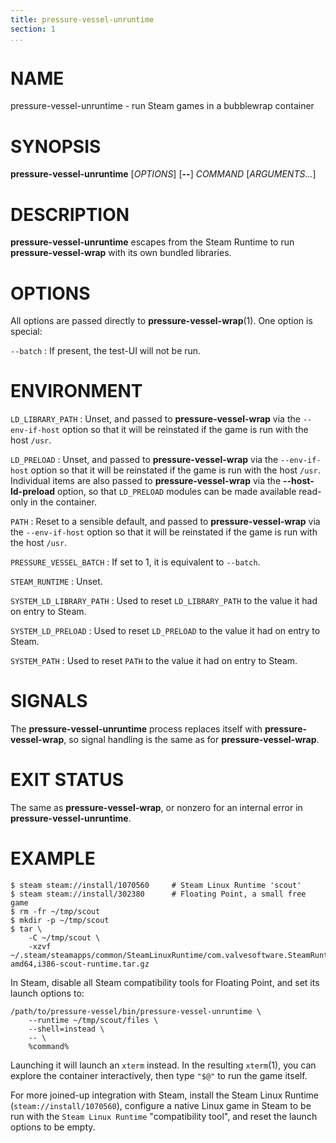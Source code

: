 ```yaml
---
title: pressure-vessel-unruntime
section: 1
...
```


<!-- This document:
Copyright © 2020 Collabora Ltd.
SPDX-License-Identifier: MIT
-->

# NAME

pressure-vessel-unruntime - run Steam games in a bubblewrap container

# SYNOPSIS

**pressure-vessel-unruntime**
[*OPTIONS*]
[**--**]
*COMMAND* [*ARGUMENTS...*]

# DESCRIPTION

**pressure-vessel-unruntime** escapes from the Steam Runtime to run
**pressure-vessel-wrap** with its own bundled libraries.

# OPTIONS

All options are passed directly to **pressure-vessel-wrap**(1).
One option is special:

`--batch`
:   If present, the test-UI will not be run.

# ENVIRONMENT

`LD_LIBRARY_PATH`
:   Unset, and passed to **pressure-vessel-wrap** via the
    `--env-if-host` option so that it will be reinstated if the game
    is run with the host `/usr`.

`LD_PRELOAD`
:   Unset, and passed to **pressure-vessel-wrap** via the
    `--env-if-host` option so that it will be reinstated if the game
    is run with the host `/usr`. Individual items are also passed to
    **pressure-vessel-wrap** via the **--host-ld-preload** option,
    so that `LD_PRELOAD` modules can be made available read-only
    in the container.

`PATH`
:   Reset to a sensible default, and passed to **pressure-vessel-wrap**
    via the `--env-if-host` option so that it will be reinstated if the
    game is run with the host `/usr`.

`PRESSURE_VESSEL_BATCH`
:   If set to 1, it is equivalent to `--batch`.

`STEAM_RUNTIME`
:   Unset.

`SYSTEM_LD_LIBRARY_PATH`
:   Used to reset `LD_LIBRARY_PATH` to the value it had on entry to Steam.

`SYSTEM_LD_PRELOAD`
:   Used to reset `LD_PRELOAD` to the value it had on entry to Steam.

`SYSTEM_PATH`
:   Used to reset `PATH` to the value it had on entry to Steam.

# SIGNALS

The **pressure-vessel-unruntime** process replaces itself with
**pressure-vessel-wrap**, so signal
handling is the same as for **pressure-vessel-wrap**.

# EXIT STATUS

The same as **pressure-vessel-wrap**, or nonzero for an internal error
in **pressure-vessel-unruntime**.

# EXAMPLE

    $ steam steam://install/1070560     # Steam Linux Runtime 'scout'
    $ steam steam://install/302380      # Floating Point, a small free game
    $ rm -fr ~/tmp/scout
    $ mkdir -p ~/tmp/scout
    $ tar \
        -C ~/tmp/scout \
        -xzvf ~/.steam/steamapps/common/SteamLinuxRuntime/com.valvesoftware.SteamRuntime.Platform-amd64,i386-scout-runtime.tar.gz

In Steam, disable all Steam compatibility tools for Floating Point, and
set its launch options to:

    /path/to/pressure-vessel/bin/pressure-vessel-unruntime \
        --runtime ~/tmp/scout/files \
        --shell=instead \
        -- \
        %command%

Launching it will launch an `xterm` instead.
In the resulting `xterm`(1), you can explore the container interactively,
then type `"$@"` to run the game itself.

For more joined-up integration with Steam, install the Steam Linux Runtime
(`steam://install/1070560`), configure a native Linux game in Steam
to be run with the `Steam Linux Runtime` "compatibility tool", and
reset the launch options to be empty.

<!-- vim:set sw=4 sts=4 et: -->
